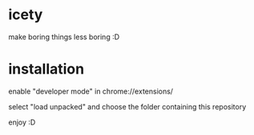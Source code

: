 # icety
make boring things less boring :D

# installation
enable "developer mode" in chrome://extensions/

select "load unpacked" and choose the folder containing this repository

enjoy :D